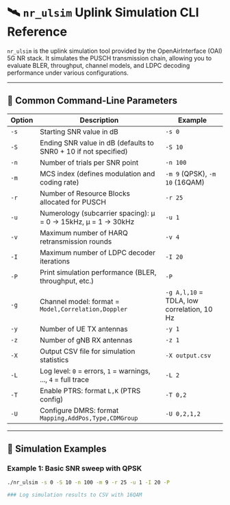 # 🛰️ `nr_ulsim` Uplink Simulation CLI Reference

`nr_ulsim` is the uplink simulation tool provided by the OpenAirInterface (OAI) 5G NR stack. It simulates the PUSCH transmission chain, allowing you to evaluate BLER, throughput, channel models, and LDPC decoding performance under various configurations.

---

## 🔧 Common Command-Line Parameters

| Option | Description | Example |
|--------|-------------|---------|
| `-s`   | Starting SNR value in dB | `-s 0` |
| `-S`   | Ending SNR value in dB (defaults to SNR0 + 10 if not specified) | `-S 10` |
| `-n`   | Number of trials per SNR point | `-n 100` |
| `-m`   | MCS index (defines modulation and coding rate) | `-m 9` (QPSK), `-m 10` (16QAM) |
| `-r`   | Number of Resource Blocks allocated for PUSCH | `-r 25` |
| `-u`   | Numerology (subcarrier spacing): μ = 0 → 15kHz, μ = 1 → 30kHz | `-u 1` |
| `-v`   | Maximum number of HARQ retransmission rounds | `-v 4` |
| `-I`   | Maximum number of LDPC decoder iterations | `-I 20` |
| `-P`   | Print simulation performance (BLER, throughput, etc.) | `-P` |
| `-g`   | Channel model: format = `Model,Correlation,Doppler` | `-g A,l,10` = TDLA, low correlation, 10 Hz |
| `-y`   | Number of UE TX antennas | `-y 1` |
| `-z`   | Number of gNB RX antennas | `-z 1` |
| `-X`   | Output CSV file for simulation statistics | `-X output.csv` |
| `-L`   | Log level: `0` = errors, `1` = warnings, ..., `4` = full trace | `-L 2` |
| `-T`   | Enable PTRS: format `L,K` (PTRS config) | `-T 0,2` |
| `-U`   | Configure DMRS: format `Mapping,AddPos,Type,CDMGroup` | `-U 0,2,1,2` |

---

## 🧪 Simulation Examples

### Example 1: Basic SNR sweep with QPSK

```bash
./nr_ulsim -s 0 -S 10 -n 100 -m 9 -r 25 -u 1 -I 20 -P

### Log simulation results to CSV with 16QAM
